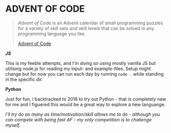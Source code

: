 # ADVENT OF CODE

> *Advent of Code* is an Advent calendar of small programming puzzles for a variety of skill sets and skill levels that can be solved in any programming language you like.
>
>[Advent of Code](https://adventofcode.com)

***JS***

This is my feeble attempts, and I'm doing so using mostly vanilla JS but utilising node.js for reading my input- and example-files. Setup might change but for now you can run each day by running `node .` while standing in the specific dir.

***Python***

Just for fun, I backtracked to 2018 to try out Python - that is completely new for
me and I figuered this would be a great way to explore a new languange.

*I'll try do as many as time/motivation/skill allows me to do - although you can compete with being fast AF - my only competition is to challenge myself.*